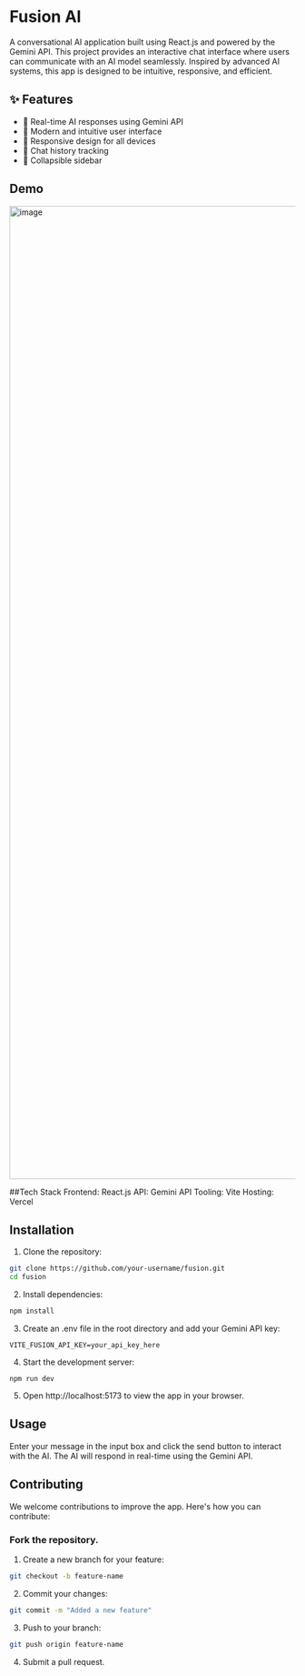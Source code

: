 # Fusion AI

A conversational AI application built using React.js and powered by the Gemini API. This project provides an interactive chat interface where users can communicate with an AI model seamlessly. Inspired by advanced AI systems, this app is designed to be intuitive, responsive, and efficient.

## ✨ Features
- 🤖 Real-time AI responses using Gemini API
- 🎨 Modern and intuitive user interface
- 📱 Responsive design for all devices
- 🔄 Chat history tracking
- 📂 Collapsible sidebar

## Demo
<img width="1710" alt="image" src="https://github.com/user-attachments/assets/a450852c-37f7-401d-a793-8c29484dfb40">

##Tech Stack
Frontend: React.js
API: Gemini API
Tooling: Vite
Hosting: Vercel

## Installation
1. Clone the repository:
```bash
git clone https://github.com/your-username/fusion.git  
cd fusion
``` 
2. Install dependencies:
```bash
npm install
```
3. Create an .env file in the root directory and add your Gemini API key:
```
VITE_FUSION_API_KEY=your_api_key_here
```
4. Start the development server:
```
npm run dev
```
5. Open http://localhost:5173 to view the app in your browser.

## Usage
Enter your message in the input box and click the send button to interact with the AI.
The AI will respond in real-time using the Gemini API.

## Contributing
We welcome contributions to improve the app. Here's how you can contribute:
### Fork the repository.
1. Create a new branch for your feature:
```bash
git checkout -b feature-name
```
2. Commit your changes:
```bash
git commit -m "Added a new feature"
```
3. Push to your branch:
```bash
git push origin feature-name
```
4. Submit a pull request.
